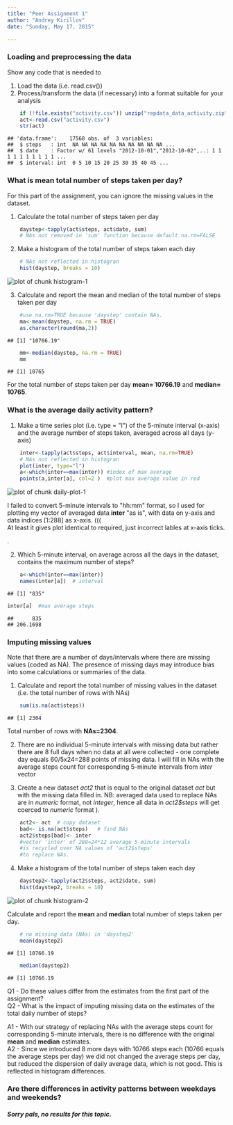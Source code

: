 ```yaml
---
title: "Peer Assignment 1"
author: "Andrey Kirillov"
date: "Sunday, May 17, 2015"

---
```


### Loading and preprocessing the data
Show any code that is needed to   
1.  Load the data (i.e. read.csv())   
2.  Process/transform the data (if necessary) into a format suitable for your analysis


```r
    if (!file.exists("activity.csv")) unzip("repdata_data_activity.zip")
    act<-read.csv("activity.csv")
    str(act)
```

```
## 'data.frame':	17568 obs. of  3 variables:
##  $ steps   : int  NA NA NA NA NA NA NA NA NA NA ...
##  $ date    : Factor w/ 61 levels "2012-10-01","2012-10-02",..: 1 1 1 1 1 1 1 1 1 1 ...
##  $ interval: int  0 5 10 15 20 25 30 35 40 45 ...
```

### What is mean total number of steps taken per day?
For this part of the assignment, you can ignore the missing values in the dataset.

1.  Calculate the total number of steps taken per day

```r
    daystep<-tapply(act$steps, act$date, sum)
    # NAs not removed in 'sum' function because default na.rm=FALSE
```

2.  Make a histogram of the total number of steps taken each day

```r
    # NAs not reflected in histogran
    hist(daystep, breaks = 10)
```

![plot of chunk histogram-1](figure/histogram-1-1.png) 

3.    Calculate and report the mean and median of the total number of steps taken per day

```r
    #use na.rm=TRUE because 'daystep' contain NAs.
    ma<-mean(daystep, na.rm = TRUE)
    as.character(round(ma,2))
```

```
## [1] "10766.19"
```

```r
    mm<-median(daystep, na.rm = TRUE)
    mm
```

```
## [1] 10765
```
For the total number of steps taken per day **mean= 10766.19** and **median= 10765**.  

### What is the average daily activity pattern?
1.  Make a time series plot (i.e. type = "l") of the 5-minute interval (x-axis) and the average number of steps taken, averaged across all days (y-axis)

```r
    inter<-tapply(act$steps, act$interval, mean, na.rm=TRUE)
    # NAs not reflected in histogran
    plot(inter, type="l")
    a<-which(inter==max(inter)) #index of max average
    points(a,inter[a], col=2 )  #plot max average value in red
```

![plot of chunk daily-plot-1](figure/daily-plot-1-1.png) 

I failed to convert 5-minute intervals to "hh:mm" format, so I used for plotting my vector of averaged data **inter** "as is", with data on y-axis and data indices [1:288] as x-axis.  (((   
At least it gives plot identical to required, just incorrect lables at  x-axis ticks.    

.

2.  Which 5-minute interval, on average across all the days in the dataset, contains the maximum number of steps?

```r
    a<-which(inter==max(inter))
    names(inter[a])  # interval
```

```
## [1] "835"
```

```r
inter[a]  #max average steps
```

```
##      835 
## 206.1698
```

### Imputing missing values

Note that there are a number of days/intervals where there are missing values (coded as NA). The presence of missing days may introduce bias into some calculations or summaries of the data.

1.  Calculate and report the total number of missing values in the dataset (i.e. the total number of rows with NAs)

```r
    sum(is.na(act$steps))
```

```
## [1] 2304
```
Total number of rows with **NAs=2304**.

2.  There are no individual 5-minute intervals with missing data but rather there are 8 full days when no data at all were collected - one complete day equals 60/5x24=288 points of missing data. I will fill in NAs with the average steps count for corresponding 5-minute intervals from *inter* vector 

3.    Create a new dataset *act2* that is equal to the original dataset *act*  but with the missing data filled in. NB: averaged data used to replace NAs are in *numeric* format, not *integer*, hence all data in *act2$steps* will get coerced to *numeric* format ). 


```r
    act2<- act  # copy dataset
    bad<- is.na(act$steps)   # find NAs
    act2$steps[bad]<- inter  
    #vector 'inter' of 288=24*12 average 5-minute intervals 
	#is recycled over NA values of 'act2$steps' 
	#to replace NAs.
```

4.  Make a histogram of the total number of steps taken each day

```r
    daystep2<-tapply(act2$steps, act2$date, sum)
    hist(daystep2, breaks = 10)
```

![plot of chunk histogram-2](figure/histogram-2-1.png) 

Calculate and report the **mean** and **median** total number of steps taken per day. 

```r
    # no missing data (NAs) in 'daystep2'
    mean(daystep2)
```

```
## [1] 10766.19
```

```r
    median(daystep2)
```

```
## [1] 10766.19
```

Q1 - Do these values differ from the estimates from the first part of the assignment?   
Q2 - What is the impact of imputing missing data on the estimates of the total daily number of steps? 

A1 - With our strategy of replacing NAs with the average steps count for corresponding 5-minute intervals, there is no difference with the original **mean** and **median** estimates.   
A2 - Since we introduced 8 more days with 10766 steps each (10766 equals the average steps per day) we did not changed the average steps per day, but reduced the dispersion of daily average data, which is not good. This is reflected in histogram differences.

  
### Are there differences in activity patterns between weekdays and weekends?   

####   *Sorry pals, no results for this topic.*    


 




